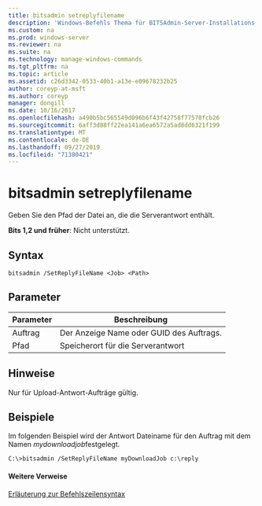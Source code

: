 ```yaml
---
title: bitsadmin setreplyfilename
description: 'Windows-Befehls Thema für BITSAdmin-Server-Installations **Dateiname** : Geben Sie den Pfad der Datei an, die die Serverantwort enthält.'
ms.custom: na
ms.prod: windows-server
ms.reviewer: na
ms.suite: na
ms.technology: manage-windows-commands
ms.tgt_pltfrm: na
ms.topic: article
ms.assetid: c26d3342-0533-40b1-a13e-e09678232b25
author: coreyp-at-msft
ms.author: coreyp
manager: dongill
ms.date: 10/16/2017
ms.openlocfilehash: a490b5bc565549d096b6f43f42758f77570fcb26
ms.sourcegitcommit: 6aff3d88ff22ea141a6ea6572a5ad8dd6321f199
ms.translationtype: MT
ms.contentlocale: de-DE
ms.lasthandoff: 09/27/2019
ms.locfileid: "71380421"
---
```

# <a name="bitsadmin-setreplyfilename"></a>bitsadmin setreplyfilename

Geben Sie den Pfad der Datei an, die die Serverantwort enthält.

**Bits 1,2 und früher**: Nicht unterstützt.

## <a name="syntax"></a>Syntax

```
bitsadmin /SetReplyFileName <Job> <Path>
```

## <a name="parameters"></a>Parameter

|Parameter|Beschreibung|
|---------|-----------|
|Auftrag|Der Anzeige Name oder GUID des Auftrags.|
|Pfad|Speicherort für die Serverantwort|

## <a name="remarks"></a>Hinweise

Nur für Upload-Antwort-Aufträge gültig.

## <a name="BKMK_examples"></a>Beispiele

Im folgenden Beispiel wird der Antwort Dateiname für den Auftrag mit dem Namen *mydownloadjob*festgelegt.
```
C:\>bitsadmin /SetReplyFileName myDownloadJob c:\reply
```

#### <a name="additional-references"></a>Weitere Verweise

[Erläuterung zur Befehlszeilensyntax](command-line-syntax-key.md)